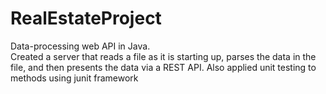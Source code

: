 # RealEstateProject

Data-processing web API in Java.  
Created a server that reads a file as it is starting up, parses the data in the file, and then presents the data via a REST API.
Also applied unit testing to methods using junit framework

